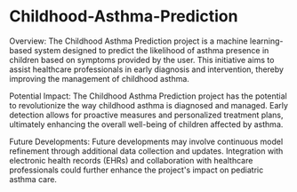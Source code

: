 # Childhood-Asthma-Prediction
Overview:
The Childhood Asthma Prediction project is a machine learning-based system designed to predict the likelihood of asthma presence in children based on symptoms provided by the user. This initiative aims to assist healthcare professionals in early diagnosis and intervention, thereby improving the management of childhood asthma.


Potential Impact:
The Childhood Asthma Prediction project has the potential to revolutionize the way childhood asthma is diagnosed and managed. Early detection allows for proactive measures and personalized treatment plans, ultimately enhancing the overall well-being of children affected by asthma.

Future Developments:
Future developments may involve continuous model refinement through additional data collection and updates. Integration with electronic health records (EHRs) and collaboration with healthcare professionals could further enhance the project's impact on pediatric asthma care.
